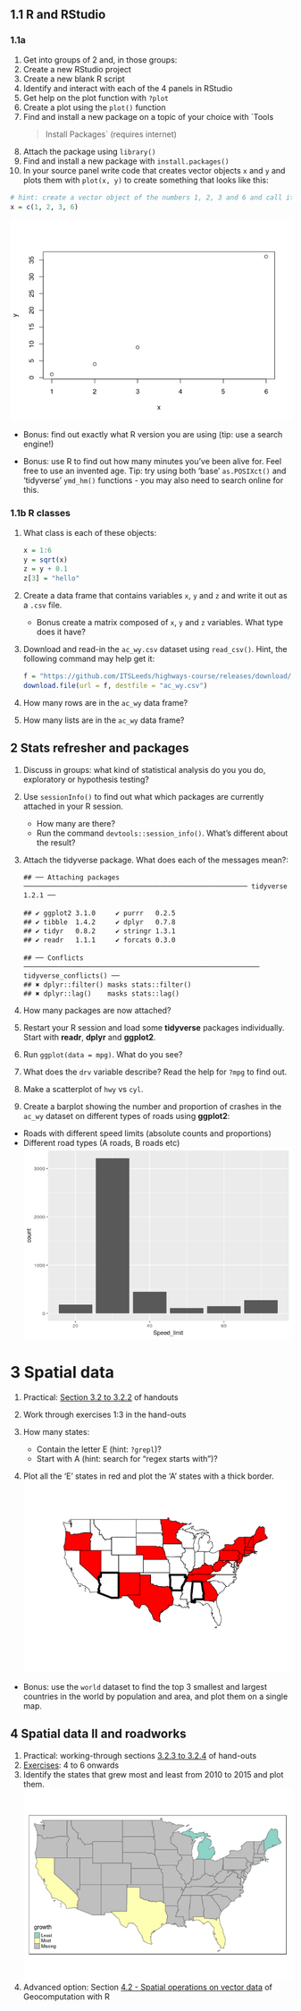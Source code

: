 
<!-- Note: edit the .Rmd file not the .md file -->

## 1.1 R and RStudio

### 1.1a

1.  Get into groups of 2 and, in those groups:
2.  Create a new RStudio project
3.  Create a new blank R script
4.  Identify and interact with each of the 4 panels in RStudio
5.  Get help on the plot function with `?plot`
6.  Create a plot using the `plot()` function
7.  Find and install a new package on a topic of your choice with `Tools
    > Install Packages` (requires internet)
8.  Attach the package using `library()`
9.  Find and install a new package with `install.packages()`
10. In your source panel write code that creates vector objects `x` and
    `y` and plots them with `plot(x, y)` to create something that looks
    like this:
<!-- (is it reproducible?) -->

<!-- end list -->

``` r
# hint: create a vector object of the numbers 1, 2, 3 and 6 and call it x:
x = c(1, 2, 3, 6)
```

![](exercises_files/figure-gfm/unnamed-chunk-2-1.png)<!-- -->

  - Bonus: find out exactly what R version you are using (tip: use a
    search engine\!)

  - Bonus: use R to find out how many minutes you’ve been alive for.
    Feel free to use an invented age. Tip: try using both ‘base’
    `as.POSIXct()` and ‘tidyverse’ `ymd_hm()` functions - you may also
    need to search online for this.

### 1.1b R classes

1.  What class is each of these objects:
    
    ``` r
    x = 1:6
    y = sqrt(x)
    z = y + 0.1
    z[3] = "hello"
    ```

2.  Create a data frame that contains variables `x`, `y` and `z` and
    write it out as a `.csv` file.
    
      - Bonus create a matrix composed of `x`, `y` and `z` variables.
        What type does it have?

3.  Download and read-in the `ac_wy.csv` dataset using `read_csv()`.
    Hint, the following command may help get
    it:
    
    ``` r
    f = "https://github.com/ITSLeeds/highways-course/releases/download/0.2/ac_wy.csv"
    download.file(url = f, destfile = "ac_wy.csv")
    ```

4.  How many rows are in the `ac_wy` data frame?

5.  How many lists are in the `ac_wy` data frame?

## 2 Stats refresher and packages

1.  Discuss in groups: what kind of statistical analysis do you you do,
    exploratory or hypothesis testing?

2.  Use `sessionInfo()` to find out what which packages are currently
    attached in your R session.
    
      - How many are there?
      - Run the command `devtools::session_info()`. What’s different
        about the result?

3.  Attach the tidyverse package. What does each of the messages
        mean?:
    
        ## ── Attaching packages ──────────────────────────────────────────────────────── tidyverse 1.2.1 ──
    
        ## ✔ ggplot2 3.1.0     ✔ purrr   0.2.5
        ## ✔ tibble  1.4.2     ✔ dplyr   0.7.8
        ## ✔ tidyr   0.8.2     ✔ stringr 1.3.1
        ## ✔ readr   1.1.1     ✔ forcats 0.3.0
    
        ## ── Conflicts ─────────────────────────────────────────────────────────── tidyverse_conflicts() ──
        ## ✖ dplyr::filter() masks stats::filter()
        ## ✖ dplyr::lag()    masks stats::lag()

4.  How many packages are now attached?

5.  Restart your R session and load some **tidyverse** packages
    individually. Start with **readr**, **dplyr** and **ggplot2**.

6.  Run `ggplot(data = mpg)`. What do you see?

7.  What does the `drv` variable describe? Read the help for `?mpg` to
    find out.

8.  Make a scatterplot of `hwy` vs `cyl`.

9.  Create a barplot showing the number and proportion of crashes in the
    `ac_wy` dataset on different types of roads using **ggplot2**:

<!-- end list -->

  - Roads with different speed limits (absolute counts and proportions)
  - Different road types (A roads, B roads etc)
    ![](exercises_files/figure-gfm/unnamed-chunk-10-1.png)<!-- -->

# 3 Spatial data

1.  Practical: [Section 3.2
    to 3.2.2](https://geocompr.robinlovelace.net/attr.html#vector-attribute-manipulation)
    of handouts

2.  Work through exercises 1:3 in the hand-outs

3.  How many states:
    
      - Contain the letter E (hint: `?grepl`)?
      - Start with A (hint: search for “regex starts with”)?

4.  Plot all the ‘E’ states in red and plot the ‘A’ states with a thick
    border.
    ![](exercises_files/figure-gfm/unnamed-chunk-11-1.png)<!-- -->

<!-- end list -->

  - Bonus: use the `world` dataset to find the top 3 smallest and
    largest countries in the world by population and area, and plot them
    on a single map.

## 4 Spatial data II and roadworks

1.  Practical: working-through sections [3.2.3
    to 3.2.4](https://geocompr.robinlovelace.net/attr.html#vector-attribute-joining)
    of
    hand-outs
2.  [Exercises](https://geocompr.robinlovelace.net/attr.html#exercises-1):
    4 to 6 onwards
3.  Identify the states that grew most and least from 2010 to 2015 and
    plot them.
    ![](exercises_files/figure-gfm/unnamed-chunk-12-1.png)<!-- -->
4.  Advanced option: Section [4.2 - Spatial operations on vector
    data](https://geocompr.robinlovelace.net/spatial-operations.html#spatial-vec)
    of Geocomputation with R
